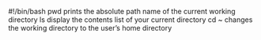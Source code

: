 #!/bin/bash
pwd prints the absolute path name of the current working directory
ls display the contents list of your current directory
cd ~  changes the working directory to the user’s home directory
